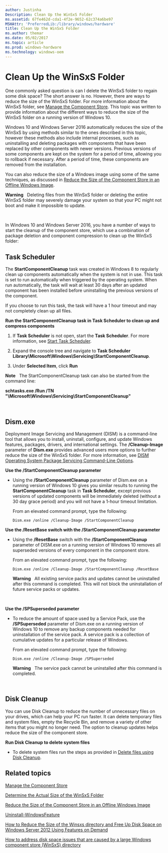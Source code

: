 ```yaml
---
author: Justinha
Description: Clean Up the WinSxS Folder
ms.assetid: 67fe462d-cda1-4f2e-9652-62c374a6be97
MSHAttr: 'PreferredLib:/library/windows/hardware'
title: Clean Up the WinSxS Folder
ms.author: themar
ms.date: 05/02/2017
ms.topic: article
ms.prod: windows-hardware
ms.technology: windows-oem
---
```


# Clean Up the WinSxS Folder


One commonly asked question is can I delete the WinSxS folder to regain some disk space? The short answer is no. However, there are ways to reduce the size of the WinSxS folder. For more information about the WinSxS folder, see [Manage the Component Store](manage-the-component-store.md). This topic was written to provide information about the different ways to reduce the size of the WinSxS folder on a running version of Windows 10.

Windows 10 and Windows Server 2016 automatically reduces the size of the WinSxS by using methods similar to the ones described in this topic, however these methods also include internal processes, such as uninstalling and deleting packages with components that have been replaced by other components with newer versions. Previous versions of some components are kept on the system for a period of time, allowing you to rollback if necessary. After a period of time, these components are removed from the installation.

You can also reduce the size of a Windows image using some of the same techniques, as discussed in [Reduce the Size of the Component Store in an Offline Windows Image](reduce-the-size-of-the-component-store-in-an-offline-windows-image.md).

**Warning**  
Deleting files from the WinSxS folder or deleting the entire WinSxS folder may severely damage your system so that your PC might not boot and make it impossible to update.

 

In Windows 10 and Windows Server 2016, you have a number of ways to start the cleanup of the component store, which use a combination of package deletion and component compression to clean up the WinSxS folder:

## <span id="Task_Scheduler"></span><span id="task_scheduler"></span><span id="TASK_SCHEDULER"></span>Task Scheduler


The **StartComponentCleanup** task was created in Windows 8 to regularly clean up components automatically when the system is not in use. This task is set to run automatically when triggered by the operating system. When run automatically, the task will wait at least 30 days after an updated component has been installed before uninstalling the previous versions of the component.

If you choose to run this task, the task will have a 1 hour timeout and may not completely clean up all files.

**Run the StartComponentCleanup task in Task Scheduler to clean up and compress components**

1.  If **Task Scheduler** is not open, start the **Task Scheduler**. For more information, see [Start Task Scheduler](http://technet.microsoft.com/library/cc721931.aspx).

2.  Expand the console tree and navigate to **Task Scheduler Library\\Microsoft\\Windows\\Servicing\\StartComponentCleanup**.

3.  Under **Selected Item**, click **Run**

**Note**  
The StartComponentCleanup task can also be started from the command line:

**schtasks.exe /Run /TN "\\Microsoft\\Windows\\Servicing\\StartComponentCleanup"**

 

## <span id="dism.exe"></span><span id="DISM.EXE"></span>Dism.exe


Deployment Image Servicing and Management (DISM) is a command-line tool that allows you to install, uninstall, configure, and update Windows features, packages, drivers, and international settings. The **/Cleanup-Image** parameter of **Dism.exe** provides advanced users more options to further reduce the size of the WinSxS folder. For more information, see [DISM Operating System Package Servicing Command-Line Options](dism-operating-system-package-servicing-command-line-options.md).

**Use the /StartComponentCleanup parameter**

-   Using the **/StartComponentCleanup** parameter of Dism.exe on a running version of Windows 10 gives you similar results to running the **StartComponentCleanup** task in **Task Scheduler**, except previous versions of updated components will be immediately deleted (without a 30 day grace period) and you will not have a 1-hour timeout limitation.

    From an elevated command prompt, type the following:

    ``` syntax
    Dism.exe /online /Cleanup-Image /StartComponentCleanup
    ```

**Use the /ResetBase switch with the /StartComponentCleanup parameter**

-   Using the **/ResetBase** switch with the **/StartComponentCleanup** parameter of DISM.exe on a running version of Windows 10 removes all superseded versions of every component in the component store.

    From an elevated command prompt, type the following:

    ``` syntax
    Dism.exe /online /Cleanup-Image /StartComponentCleanup /ResetBase
    ```

    **Warning**  
    All existing service packs and updates cannot be uninstalled after this command is completed. This will not block the uninstallation of future service packs or updates.

     

**Use the /SPSuperseded parameter**

-   To reduce the amount of space used by a Service Pack, use the **/SPSuperseded** parameter of Dism.exe on a running version of Windows 10 to remove any backup components needed for uninstallation of the service pack. A service pack is a collection of cumulative updates for a particular release of Windows.

    From an elevated command prompt, type the following:

    ``` syntax
    Dism.exe /online /Cleanup-Image /SPSuperseded
    ```

    **Warning**  
    The service pack cannot be uninstalled after this command is completed.

     

## <span id="Disk_Cleanup"></span><span id="disk_cleanup"></span><span id="DISK_CLEANUP"></span>Disk Cleanup


You can use Disk Cleanup to reduce the number of unnecessary files on your drives, which can help your PC run faster. It can delete temporary files and system files, empty the Recycle Bin, and remove a variety of other items that you might no longer need. The option to cleanup updates helps reduce the size of the component store.

**Run Disk Cleanup to delete system files**

-   To delete system files run the steps as provided in [Delete files using Disk Cleanup](http://go.microsoft.com/fwlink/p/?LinkId=698648).

## <span id="related_topics"></span>Related topics


[Manage the Component Store](manage-the-component-store.md)

[Determine the Actual Size of the WinSxS Folder](determine-the-actual-size-of-the-winsxs-folder.md)

[Reduce the Size of the Component Store in an Offline Windows Image](reduce-the-size-of-the-component-store-in-an-offline-windows-image.md)

[Uninstall-WindowsFeature](http://technet.microsoft.com/library/jj205471.aspx)

[How to Reduce the Size of the Winsxs directory and Free Up Disk Space on Windows Server 2012 Using Features on Demand](http://blogs.technet.com/b/askpfeplat/archive/2013/02/24/how-to-reduce-the-size-of-the-winsxs-directory-and-free-up-disk-space-on-windows-server-2012-using-features-on-demand.aspx)

[How to address disk space issues that are caused by a large Windows component store (WinSxS) directory](http://support.microsoft.com/kb/2795190)

 

 






